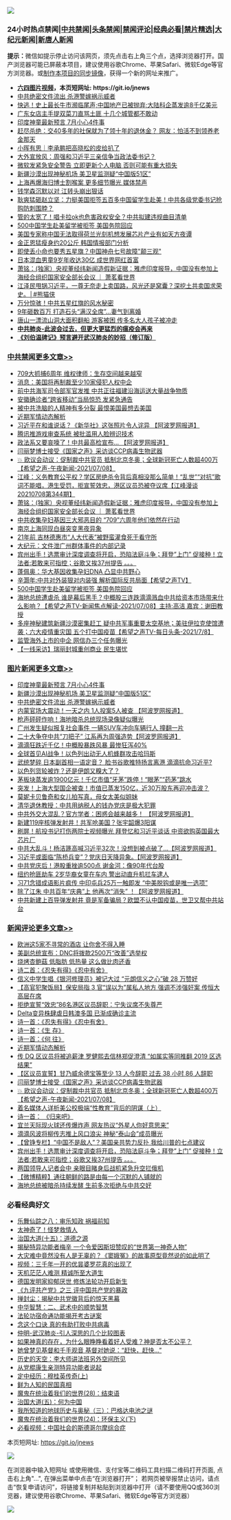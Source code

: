 ![](https://raw.githubusercontent.com/fqnews/bnews/master/64photo/fqnews-qr.jpg)

<div id="tt">
<h3>24小时热点禁闻|<a href="#%E4%B8%AD%E5%85%B1%E7%A6%81%E9%97%BB%E6%9B%B4%E5%A4%9A%E6%96%87%E7%AB%A0">中共禁闻</a>|<a href="#%E5%9B%BE%E7%89%87%E6%96%B0%E9%97%BB%E6%9B%B4%E5%A4%9A%E6%96%87%E7%AB%A0">头条禁闻</a>|<a href="#%E6%96%B0%E9%97%BB%E8%AF%84%E8%AE%BA%E6%9B%B4%E5%A4%9A%E6%96%87%E7%AB%A0">禁闻评论|<a href="#%E5%BF%85%E7%9C%8B%E7%BB%8F%E5%85%B8%E5%A5%BD%E6%96%87">经典必看|<a href="/video.md#%E7%A6%81%E7%89%87%E7%B2%BE%E9%80%89">禁片精选</a>|<a href="https://github.com/fqnews/djy/blob/master/gb/nf1351518.md#1">大纪元新闻</a>|<a href="https://github.com/fqnews/ntdtv/blob/master/gb/prog204.md#1">新唐人新闻</a></h3>
<div><b>提示：</b>微信如提示停止访问该网页，须先点击右上角三个点，选择浏览器打开。国产浏览器可能已屏蔽本项目，建议使用谷歌Chrome、苹果Safari、微软Edge等官方浏览器。或<a href="https://github.com/fqnews/bnews/blob/master/%E5%88%B6%E4%BD%9Cgit%E7%A6%81%E9%97%BB%E9%95%9C%E5%83%8F.md">制作本项目的同步镜像</a>，获得一个新的网址来推广。</div>
<ul>
<li><b><a href="http://d1.bdrive.tk/64.mp4" target="_blank">六四图片视频</a>，本页短网址: https://git.io/jnews</b></li>
<li><a href="/topimagenews/20210708/1583017.md">中共绝密文件流出 杀港警嫁祸示威者</a></li>
<li><a href="/finance/20210708/1583120.md">快逃！史上最长牛市濒临尾声;中国地产已被抛弃;大陆科企蒸发逾8千亿美元</a></li>
<li><a href="/cbnews/20210708/1583129.md">广东女店主手提双菜刀直骂土匪 十几个城管都不敢动</a></li>
<li><a href="/topimagenews/20210709/1583469.md">印度神童最新预言 7月小心4件事</a></li>
<li><a href="/cnnews/20210709/1583426.md">赶尽杀绝：交40多年的社保就为了领十年的退休金？ 网友：怕活不到领养老金那天</a></li>
<li><a href="/baitai/20210708/1583026.md">小晖有思｜李承鹏把高晓松的皮给扒了</a></li>
<li><a href="/cbnews/20210708/1583119.md">大外宣放风：周强和习近平三亲信争当政法委书记？</a></li>
<li><a href="/cnnews/20210709/1583281.md">微软发紧急安全警告 立即更新个人电脑 否则可能有重大损失</a></li>
<li><a href="/topimagenews/20210709/1583332.md">新疆沙漠出现神秘机场 美卫星监测疑“中国版51区”</a></li>
<li><a href="/comments/20210709/1583239.md">上海再爆海归博士割喉案 更多细节曝光 媒体禁声</a></li>
<li><a href="/ccpdope/20210709/1583245.md">钱学森沉默以对 江转头崩出狠话</a></li>
<li><a href="/bannedvideo/20210709/1583500.md">耿爽猛砸赵立坚：力挺美国拒签五百多中国留学生赴美！中共各级党委书记抢购防刺围脖？</a></li>
<li><a href="/cbnews/20210708/1583161.md">管的太宽了！唱卡拉ok也危害政权安全？中共拟建违规曲目清单</a></li>
<li><a href="/cbnews/20210709/1583451.md">500中国学生赴美留学被拒签 美国务院回应</a></li>
<li><a href="/headline/20210709/1583382.md">美国专家称中国无法取得荷兰光刻机想发展芯片产业有如天方夜谭</a></li>
<li><a href="/worldnews/20210709/1583337.md">金正恩猛瘦身约20公斤 韩国情报部门分析</a></li>
<li><a href="/cnnews/20210709/1583535.md">即使丢小命也要秀五星旗？中国神舟七号故障"颠三观"</a></li>
<li><a href="/yule/20210709/1583325.md">日本混血男童9岁年收达30亿 成世界网红首富</a></li>
<li><a href="/cbnews/20210709/1583570.md">萧铭：(独家）央视董经纬新闻造假新证据：雅虎印度报导，中国没有参加上海经合组织国家安全部长会议 ｜ 萧茗看世界</a></li>
<li><a href="/comments/20210709/1583492.md">江泽民甩锅习近平，一尊无奈走上卖国路，风光还是窝囊？深挖土共卖国求荣史。│#熊猫侠</a></li>
<li><a href="/ccpdope/20210708/1583079.md">万分惊骇！中共五星红旗的风水秘密</a></li>
<li><a href="/cbnews/20210709/1583373.md">9年砸数百万 打造石头“满汉全席”…妻气到离婚</a></li>
<li><a href="/cbnews/20210709/1583233.md">唐山一漂流山洞大面积翻船 游客被困 传多名大人孩子被冲走</a></li>
<li><b><a href="/comments/20200211/1275071.md" target="_blank">中共肺炎-此波会过去，但更大更猛烈的瘟疫会再来</a></b></li>
<li><b><a href="/comments/20200207/1272816.md" target="_blank">《刘伯温碑记》预言避开武汉肺炎的妙招（修订版）</a></b></li>
</ul>
</div>

<div class="catlist">
<h3><a href="/cbnews/" target="_blank">中共禁闻</a><span><a href="/cbnews/" target="_blank" rel="nofollow">更多文章>></a></span></h3>
<ul>
<li><a href="/cbnews/20210709/1583735.md" target="_blank">709大抓捕6周年 维权律师：生存空间越来越窄</a></li>
<li><a href="/cbnews/20210709/1583726.md" target="_blank">消息：美国将再制裁至少10家侵犯人权中企</a></li>
<li><a href="/cbnews/20210709/1583706.md" target="_blank">前中共海军司令部军官发推 中共正往福建沿海运送大量战争物质</a></li>
<li><a href="/cbnews/20210709/1583705.md" target="_blank">安徽确诊者“跨省移动”当局惊恐 发紧急通告</a></li>
<li><a href="/cbnews/20210709/1583704.md" target="_blank">被中共洗脑的人精神有多分裂 最恨美国最想去美国</a></li>
<li><a href="/comments/20210709/1583629.md" target="_blank">近期军情动态解析</a></li>
<li><a href="/cbnews/20210709/1583628.md" target="_blank">习近平在和谁说话？《新华社》这张照片令人诧异 【阿波罗网报道】</a></li>
<li><a href="/cbnews/20210709/1583627.md" target="_blank">腾讯推游戏审查系统 被批滥用人脸辨识技术</a></li>
<li><a href="/cbnews/20210709/1583608.md" target="_blank">政法系又要哀嚎了！中共最高检宣布&#8230; 【阿波罗网报道】</a></li>
<li><a href="/comments/20210709/1583595.md" target="_blank">闫丽梦博士接受《国家之声》采访谈CCP病毒生物武器</a></li>
<li><a href="/comments/20210709/1583589.md" target="_blank">💥 欧议会动议：促制裁中共官员 抵制北京冬奥；全球新冠死亡人数超400万【希望之声-午夜新闻-2021/07/08】</a></li>
<li><a href="/cbnews/20210709/1583582.md" target="_blank">江峰：义务教育公平权？学区房绝杀令背后真相没那么简单！“乱世”“对抗”歌词不能唱，港生受罚，拒宣誓效忠，港区议员恐被夺议席【江峰漫谈20210708第344期】</a></li>
<li><a href="/cbnews/20210709/1583570.md" target="_blank">萧铭：(独家）央视董经纬新闻造假新证据：雅虎印度报导，中国没有参加上海经合组织国家安全部长会议 ｜ 萧茗看世界</a></li>
<li><a href="/cbnews/20210709/1583556.md" target="_blank">中共收集孕妇基因三大邪恶目的 “709”六周年他们依然在行动</a></li>
<li><a href="/cbnews/20210709/1583555.md" target="_blank">南京上海同现白昼突变黑夜异象</a></li>
<li><a href="/cbnews/20210709/1583554.md" target="_blank">21年前 吉林德惠市“人大代表”被野蛮灌食死于看守所</a></li>
<li><a href="/cbnews/20210709/1583527.md" target="_blank">大纪元：文件泄广州群体事件的内部记录</a></li>
<li><a href="/comments/20210709/1583526.md" target="_blank">宾州出手！选票审计深度调查将开启，恐陷法庭斗争；拜登”上门” 促接种！立法者:若敢来可指控；谷歌又挨37州提告 。。。</a></li>
<li><a href="/cbnews/20210709/1583503.md" target="_blank">蓬佩奥：华大基因收集孕妇DNA 凸显中共野心</a></li>
<li><a href="/comments/20210709/1583453.md" target="_blank">辛灏年:中共对外装狠对内装强 解析国际反共局面【希望之声TV】</a></li>
<li><a href="/cbnews/20210709/1583451.md" target="_blank">500中国学生赴美留学被拒签 美国务院回应</a></li>
<li><a href="/comments/20210709/1583409.md" target="_blank">海地总统遭虐杀 谁是幕后黑手？中概股三连跌滴滴溅血中共给资本市场带来什么影响？【希望之声TV-新闻焦点解读-2021/07/08】主持:高洁  嘉宾：谢田教授</a></li>
<li><a href="/comments/20210709/1583395.md" target="_blank">多座神秘建筑新疆沙漠密集赶工  疑中共军事重要太空基地；美驻伊拉克使馆遭袭；六大疫情重灾国 五个打中国疫苗【希望之声TV-每日头条-2021/7/8】</a></li>
<li><a href="/cbnews/20210709/1583384.md" target="_blank">监管海外上市的中企 网信办三个任务曝光</a></li>
<li><a href="/cbnews/20210709/1583383.md" target="_blank">【一线采访】瑞丽封城重创商业 民生堪忧</a></li>

</ul>
</div>
<div class="catlist">
<h3><a href="/topimagenews/" target="_blank">图片新闻</a><span><a href="/topimagenews/" target="_blank" rel="nofollow">更多文章>></a></span></h3>
<ul>
<li><a href="/topimagenews/20210709/1583469.md" target="_blank">印度神童最新预言 7月小心4件事</a></li>
<li><a href="/topimagenews/20210709/1583332.md" target="_blank">新疆沙漠出现神秘机场 美卫星监测疑“中国版51区”</a></li>
<li><a href="/topimagenews/20210708/1583017.md" target="_blank">中共绝密文件流出 杀港警嫁祸示威者</a></li>
<li><a href="/topimagenews/20210708/1582899.md" target="_blank">内蒙官场大震动！一天之内 1人投案5人被查 【阿波罗网报道】</a></li>
<li><a href="/topimagenews/20210708/1582726.md" target="_blank">枪声砰砰作响！海地暗杀总统现场录像疑似曝光</a></li>
<li><a href="/topimagenews/20210707/1582217.md" target="_blank">广州发生疑似报复社会事件 一辆SUV车冲向车辆行人 撞翻一片</a></li>
<li><a href="/topimagenews/20210707/1582216.md" target="_blank">二十大争夺中共“刀把子” 江系再为周强造势【阿波罗网报道】</a></li>
<li><a href="/topimagenews/20210707/1582113.md" target="_blank">滴滴狂跌近千亿！中概股暴跌风暴 最惨狂泻40%</a></li>
<li><a href="/topimagenews/20210707/1582028.md" target="_blank">全球首见AI战争！以色列出动无人机蜂群攻击哈玛斯</a></li>
<li><a href="/topimagenews/20210706/1581728.md" target="_blank">武统梦碎 日本副首相一语定音？ 脸书谷歌推特扬言离港 滴滴抗命习近平?</a></li>
<li><a href="/topimagenews/20210706/1581523.md" target="_blank">以色列货轮被炸？还是伊朗又糗大了？</a></li>
<li><a href="/topimagenews/20210706/1581506.md" target="_blank">茅板块蒸发逾1900亿元！千亿市值“牙茅”跌停！“眼茅”“药茅”跳水</a></li>
<li><a href="/topimagenews/20210706/1581505.md" target="_blank">突发！上海大型国企被查！市值已蒸发150亿，近30万股东再迎冲击波？</a></li>
<li><a href="/topimagenews/20210706/1581222.md" target="_blank">莫妮卡贝鲁奇和女儿拍写真，母女太美似姐妹</a></li>
<li><a href="/topimagenews/20210705/1580992.md" target="_blank">清华退休教授：中共用纳税人的钱办党庆是极大犯罪</a></li>
<li><a href="/topimagenews/20210705/1580819.md" target="_blank">中共外交大混乱？官方学者：困惑会越来越多！ 【阿波罗网报道】</a></li>
<li><a href="/topimagenews/20210705/1580483.md" target="_blank">新建119座核弹发射井！共军呛美国？张宇韶爆3阳谋</a></li>
<li><a href="/topimagenews/20210704/1580353.md" target="_blank">刷屏！航投书记打伤两院士视频曝光 拜登忆和习近平谈话 中资欲购英国最大芯片厂</a></li>
<li><a href="/topimagenews/20210704/1580198.md" target="_blank">中共大乱斗！杨洁篪高喊习近平32次！没想到被点破了&#8230;【阿波罗网报道】</a></li>
<li><a href="/topimagenews/20210704/1580090.md" target="_blank">习近平或面临“陈桥兵变”？党庆日天降异象。【阿波罗网报道】</a></li>
<li><a href="/topimagenews/20210704/1579925.md" target="_blank">中共党庆后！港股重挫逾500点 谢金河：像90年代台股</a></li>
<li><a href="/topimagenews/20210704/1579885.md" target="_blank">纽约抢匪劫车 2岁华裔女童在车内 警出动直升机拦车逮人</a></li>
<li><a href="/topimagenews/20210703/1579780.md" target="_blank">习71念错成语影片疯传 中印屯兵25万一触即发 “中美脱钩或是唯一选项”</a></li>
<li><a href="/topimagenews/20210703/1579613.md" target="_blank">除了江朱 中共百年“庆典”上 他再次“消失” ！【阿波罗网报道】</a></li>
<li><a href="/topimagenews/20210702/1579216.md" target="_blank">中共新建上百导弹发射井 竟是军备骗局？欧盟不认中国疫苗，世卫又帮中共站台</a></li>

</ul>
</div>
<div class="catlist">
<h3><a href="/comments/" target="_blank">新闻评论</a><span><a href="/comments/" target="_blank" rel="nofollow">更多文章>></a></span></h3>
<ul>
<li><a href="/comments/20210709/1583722.md" target="_blank">欧洲这5家不寻常的酒店 让你舍不得入睡</a></li>
<li><a href="/comments/20210709/1583686.md" target="_blank">美副总统宣布：DNC将拨款2500万“改善”选举权</a></li>
<li><a href="/comments/20210709/1583685.md" target="_blank">烧烤杏鲍菇 低脂肪 低热量 这么做比肉还香</a></li>
<li><a href="/comments/20210709/1583684.md" target="_blank">诗二首：《忍失有得》《忍中有舍》</a></li>
<li><a href="/comments/20210709/1583682.md" target="_blank">信义中学生唱《银河修理员》被记大过 “元朗信义之心”破 28 万赞好</a></li>
<li><a href="/comments/20210709/1583681.md" target="_blank">【高官犯聚饭局】保安局指 3 官“误以为”属私人地方 强调不涉强奸案 传恒大高层在席</a></li>
<li><a href="/comments/20210709/1583661.md" target="_blank">拒绝宣誓“效忠”86名港区议员辞职：宁失议席不失尊严</a></li>
<li><a href="/comments/20210709/1583660.md" target="_blank">Delta变异株肆虐日韩澳多国 已渐成确诊主流</a></li>
<li><a href="/comments/20210709/1583639.md" target="_blank">诗一首：《忍失有得》《忍中有舍》</a></li>
<li><a href="/comments/20210709/1583638.md" target="_blank">诗一首：《生 存》</a></li>
<li><a href="/comments/20210709/1583637.md" target="_blank">诗一首：《何 往》</a></li>
<li><a href="/comments/20210709/1583629.md" target="_blank">近期军情动态解析</a></li>
<li><a href="/comments/20210709/1583618.md" target="_blank">传 DQ 区议员将被追薪津 罗健熙去信林郑促澄清 “如属实等同推翻 2019 区选结果”</a></li>
<li><a href="/comments/20210709/1583617.md" target="_blank">【区议员宣誓】甘乃威余德宝等至少 13 人今辞职 过去 38 小时 86 人辞职</a></li>
<li><a href="/comments/20210709/1583595.md" target="_blank">闫丽梦博士接受《国家之声》采访谈CCP病毒生物武器</a></li>
<li><a href="/comments/20210709/1583589.md" target="_blank">💥 欧议会动议：促制裁中共官员 抵制北京冬奥；全球新冠死亡人数超400万【希望之声-午夜新闻-2021/07/08】</a></li>
<li><a href="/comments/20210709/1583585.md" target="_blank">着名媒体人详析美公校极端“性教育”背后的阴谋（上）</a></li>
<li><a href="/comments/20210709/1583574.md" target="_blank">诗一首： 《归来吧》</a></li>
<li><a href="/comments/20210709/1583538.md" target="_blank">宜兰天际现火球还传爆炸声 网友热议“外星人你好意思来”</a></li>
<li><a href="/comments/20210709/1583537.md" target="_blank">滴滴风波将柳传志推上风口浪尖 神秘“泰山会”成员曝光</a></li>
<li><a href="/comments/20210709/1583536.md" target="_blank">【曾铮专栏】“中国不是敌人”？美国亲共势力反扑 我给川普的七点建议</a></li>
<li><a href="/comments/20210709/1583526.md" target="_blank">宾州出手！选票审计深度调查将开启，恐陷法庭斗争；拜登”上门” 促接种！立法者:若敢来可指控；谷歌又挨37州提告 。。。</a></li>
<li><a href="/comments/20210709/1583514.md" target="_blank">两国领导人记者会中 亲眼目睹身后战机紧急升空拦俄机</a></li>
<li><a href="/comments/20210709/1583506.md" target="_blank">【微博精粹】通往朝鲜的路是由每一个沉默的人铺就的</a></li>
<li><a href="/comments/20210709/1583499.md" target="_blank">海地总统被暗杀持续发酵 生前多次拒绝与中共交好</a></li>

</ul>
</div>

<div class="catlist">
<h3>必看经典好文</h3>
<ul>
<li><a href="/tculture/20170717/792953.md" target="_blank">乐舞仙踪之八：审乐知政 祸福前知</a></li>
<li><a href="/ccpdope/20200907/1392129.md" target="_blank">太神奇了！怪梦救情人</a></li>
<li><a href="/topimagenews/20180322/917868.md" target="_blank">治国大道(十五)：道德之源</a></li>
<li><a href="/cnnews/20210317/1506463.md" target="_blank">揭秘特异功能者梅辛 一个令爱因斯坦赞叹的“世界第一神奇人物”</a></li>
<li><a href="/lifebaike/20210511/1544066.md" target="_blank">大灾难中竟然没有人是无辜的？《窦娥冤》的故事原型竟然说的如此明了</a></li>
<li><a href="/aomi/qiwen/20151223/484507.md" target="_blank">视频：三千年一开的优昙婆罗花真的出现了</a></li>
<li><a href="/comments/20210302/1496716.md" target="_blank">天机茫茫人难测 精诚所至大道生</a></li>
<li><a href="/comments/20200722/1364497.md" target="_blank">德国发明家抑郁厌世 修炼法轮功开启新生</a></li>
<li><a href="/bookonline/20131116/201054.md" target="_blank">《九评共产党》之三 评中国共产党的暴政</a></li>
<li><a href="/topimagenews/20170218/694213.md" target="_blank">掸封尘：揭秘中共党徽背后的惊天黑幕</a></li>
<li><a href="/comments/20200605/783249.md" target="_blank">中华智慧：二、武术中的顺势智慧</a></li>
<li><a href="/tculture/20121025/73079.md" target="_blank">法轮功宿命通功能揭开考古谜案</a></li>
<li><a href="/comments/20200707/1357090.md" target="_blank">念这个口诀 真的有助打败中共病毒</a></li>
<li><a href="/comments/20200620/1347687.md" target="_blank">仲明-武汉肺炎-引人深思的几个比较图表</a></li>
<li><a href="/comments/20200623/1346844.md" target="_blank">如果神真的存在，为什么眼睁睁看着好人受难？神是否太不公平？</a></li>
<li><a href="/cnnews/20210420/1529760.md" target="_blank">她曾梦见基督和千手观音 基督对她说：“赶快，赶快…”</a></li>
<li><a href="/tculture/20121025/73064.md" target="_blank">历史的天空：李大师讲法班另外空间所见</a></li>
<li><a href="/comments/20210331/1516768.md" target="_blank">从党棍康生亲测特异功能者说起</a></li>
<li><a href="/tculture/xiulian/20151104/467495.md" target="_blank">定中经历：穆桂英传奇(上)</a></li>
<li><a href="/comments/20200926/1403589.md" target="_blank">鲜为人知的民国真相</a></li>
<li><a href="/comments/20181228/1054609.md" target="_blank">魔鬼在统治着我们的世界(28)：结束语</a></li>
<li><a href="/cbnews/20180311/913065.md" target="_blank">治国大道(五)：何为中国</a></li>
<li><a href="/tculture/xiulian/20170726/797589.md" target="_blank">我所知道的地球历史与奥秘（三）：巴格达电池之谜</a></li>
<li><a href="/cbnews/20180907/994846.md" target="_blank">魔鬼在统治着我们的世界(24)：环保主义(下)</a></li>
<li><a href="/comments/20200806/1375443.md" target="_blank">必看视频：中国社会的斯德哥尔摩综合症</a></li>

</ul>
</div>

本页短网址: https://git.io/jnews

![](https://raw.githubusercontent.com/fqnews/bnews/master/64photo/fqnews-qr.jpg)

在浏览器中输入短网址 或使用微信、支付宝等二维码工具扫描二维码打开页面, 点击右上角"...", 在弹出菜单中点击“在浏览器打开”； 若网页被举报禁止访问，请点击“恢复申请访问”，将链接复制并粘贴到浏览器中打开（请不要使用QQ或360浏览器，建议使用谷歌Chrome、苹果Safari、微软Edge等官方浏览器）

![](https://raw.githubusercontent.com/fqnews/bnews/master/64photo/wx.jpg)